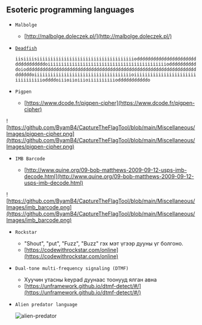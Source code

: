 ## Esoteric programming languages

- `Malbolge`

  - [http://malbolge.doleczek.pl/](http://malbolge.doleczek.pl/)

- [`Deadfish`](https://www.dcode.fr/deadfish-language)

  `iisiiiisiiiiiiiiiiiiiiiiiiiiiiiiiiiiiiiiiiiiodddddddddddddddddddddddddddddddddoiiiiiiiiiiiiiiiiiiiiiiiiiiiiiiiiiiiiiiiiiiiiodddddddddddoiodddddddddddddddddddddddddddddddddddddddddddddddddddddddddddddddddddddoiiiiiiiiiiiiiiiiiiiiiiiiiiiiiiiiiiiioiiiiiiiiiiiiiiiiiiiiiiiiiiiiiiiiioddddoiiioiioiiioiiiiiiiiiiodddddddddddo`

- `Pigpen`

  - [https://www.dcode.fr/pigpen-cipher](https://www.dcode.fr/pigpen-cipher)

![https://github.com/ByamB4/CaptureTheFlagTool/blob/main/Miscellaneous/Images/pigpen-cipher.png](https://github.com/ByamB4/CaptureTheFlagTool/blob/main/Miscellaneous/Images/pigpen-cipher.png)

- `IMB Barcode`

  - [http://www.quine.org/09-bob-matthews-2009-09-12-usps-imb-decode.html](http://www.quine.org/09-bob-matthews-2009-09-12-usps-imb-decode.html)

![https://github.com/ByamB4/CaptureTheFlagTool/blob/main/Miscellaneous/Images/imb_barcode.png](https://github.com/ByamB4/CaptureTheFlagTool/blob/main/Miscellaneous/Images/imb_barcode.png)

- `Rockstar`

  - "Shout", "put", "Fuzz", "Buzz" гэх мэт үгээр дууны үг болгоно.
  - [https://codewithrockstar.com/online](https://codewithrockstar.com/online)

- `Dual-tone multi-frequency signaling (DTMF)`

  - Хуучин утасны keypad дуунаас тоонууд ялган авна
  - [https://unframework.github.io/dtmf-detect/#/](https://unframework.github.io/dtmf-detect/#/)

- `Alien predator language`

  ![alien-predator](https://github.com/ByamB4/Common-CTF-Challenges/blob/main/Esolangs/static/img/alien-predator.png)
